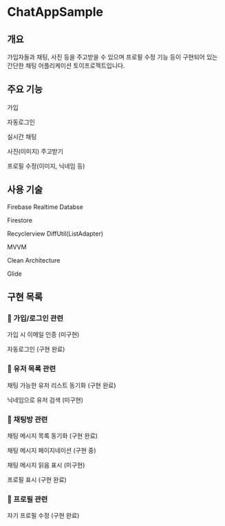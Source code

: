 # ChatAppSample

## 개요
가입자들과 채팅, 사진 등을 주고받을 수 있으며 프로필 수정 기능 등이 구현되어 있는 간단한 채팅 어플리케이션 토이프로젝트입니다.

## 주요 기능
가입

자동로그인

실시간 채팅

사진(이미지) 주고받기

프로필 수정(이미지, 닉네임 등)

## 사용 기술
Firebase Realtime Databse

Firestore

Recyclerview DiffUtil(ListAdapter)

MVVM

Clean Architecture

Glide

## 구현 목록
### :black_square_button: 가입/로그인 관련
가입 시 이메일 인증 (미구현)

자동로그인 (구현 완료)

### :black_square_button:  유저 목록 관련
채팅 가능한 유저 리스트 동기화 (구현 완료)

닉네임으로 유저 검색 (미구현)

### :black_square_button:  채팅방 관련
채팅 메시지 목록 동기화 (구현 완료)

채팅 메시지 페이지네이션 (구현 중)

채팅 메시지 읽음 표시 (미구현)

프로필 표시 (구현 완료)

### :black_square_button:  프로필 관련
자기 프로필 수정 (구현 완료)
